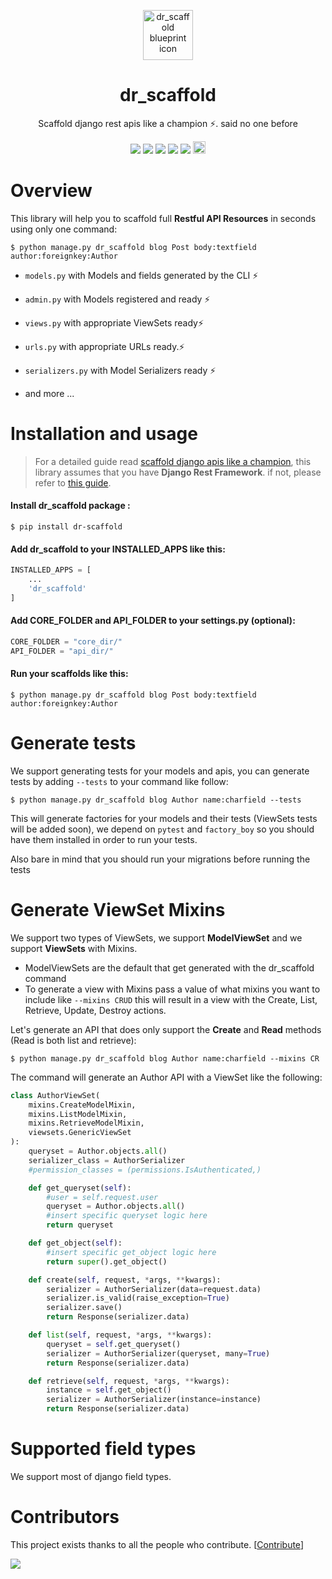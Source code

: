 <p align="center"><a href="https://github.com/Abdenasser/dr_scaffold"><img src="https://ph-files.imgix.net/99f3cc0a-58b1-4c16-bb41-1963b0a692fc.png" alt="dr_scaffold blueprint icon" height="80"/></a></p>
<h1 align="center">dr_scaffold</h1>
<p align="center">Scaffold django rest apis like a champion ⚡. said no one before</p>

<p align="center">
    <a href="https://codecov.io/gh/Abdenasser/dr_scaffold"><img src="https://codecov.io/gh/Abdenasser/dr_scaffold/branch/main/graph/badge.svg?token=VLUZWSTJV2"/></a> <a href="https://app.travis-ci.com/Abdenasser/dr_scaffold"><img src="https://app.travis-ci.com/Abdenasser/dr_scaffold.svg?branch=main"/></a> <a href="https://opensource.org/licenses/MIT"><img src="https://img.shields.io/pypi/l/ansicolortags.svg"/></a> <a href="https://pypi.org/project/dr-scaffold/"><img src="https://d25lcipzij17d.cloudfront.net/badge.svg?id=py&r=r&type=6e&v=2.1.1&x2=0"/></a> <a href="https://pepy.tech/project/dr-scaffold"><img src="https://pepy.tech/badge/dr-scaffold"/></a> <a href="https://twitter.com/intent/tweet?text=Scaffold django rest apis like a champion ⚡. said no one before.&url=https://github.com/Abdenasser/dr_scaffold&hashtags=python,opensource,django,api,developers"><img src="http://randojs.com/images/tweetShield.svg" alt="Tweet" height="20"/></a>

</p>

# Overview

This library will help you to scaffold full **Restful API Resources** in seconds using only one command:

```console
$ python manage.py dr_scaffold blog Post body:textfield author:foreignkey:Author
```

- `models.py` with Models and fields generated by the CLI ⚡
- `admin.py` with Models registered and ready ⚡
- `views.py` with appropriate ViewSets ready⚡
- `urls.py` with appropriate URLs ready.⚡
- `serializers.py` with Model Serializers ready ⚡

- and more ...

# Installation and usage

> For a detailed guide read [scaffold django apis like a champion](https://abdenasser.com/scaffold-django-apis-like-a-champion/), this library assumes that you have **Django Rest Framework**. if not, please refer to [this guide](https://www.django-rest-framework.org/#installation).

#### Install dr_scaffold package :

```console
$ pip install dr-scaffold
```

#### Add dr_scaffold to your INSTALLED_APPS like this:

```python
INSTALLED_APPS = [
    ...
    'dr_scaffold'
]
```

#### Add CORE_FOLDER and API_FOLDER to your settings.py (optional):

```python
CORE_FOLDER = "core_dir/"
API_FOLDER = "api_dir/"
```

#### Run your scaffolds like this:

```console
$ python manage.py dr_scaffold blog Post body:textfield author:foreignkey:Author
```

# Generate tests

We support generating tests for your models and apis, you can generate tests by adding `--tests` to your command like follow:

```console
$ python manage.py dr_scaffold blog Author name:charfield --tests
```

This will generate factories for your models and their tests (ViewSets tests will be added soon), we depend on `pytest` and `factory_boy` so you should have them installed in order to run your tests.

Also bare in mind that you should run your migrations before running the tests

# Generate ViewSet Mixins

We support two types of ViewSets, we support **ModelViewSet** and we
support **ViewSets** with Mixins.

- ModelViewSets are the default that get generated with the
  dr_scaffold command
- To generate a view with Mixins pass a value of what mixins you want
  to include like `--mixins CRUD` this will result in a view with the
  Create, List, Retrieve, Update, Destroy actions.

Let's generate an API that does only support the **Create** and **Read**
methods (Read is both list and retrieve):

```console
$ python manage.py dr_scaffold blog Author name:charfield --mixins CR
```

The command will generate an Author API with a ViewSet like the
following:

```python
class AuthorViewSet(
    mixins.CreateModelMixin,
    mixins.ListModelMixin,
    mixins.RetrieveModelMixin,
    viewsets.GenericViewSet
):
    queryset = Author.objects.all()
    serializer_class = AuthorSerializer
    #permission_classes = (permissions.IsAuthenticated,)

    def get_queryset(self):
        #user = self.request.user
        queryset = Author.objects.all()
        #insert specific queryset logic here
        return queryset

    def get_object(self):
        #insert specific get_object logic here
        return super().get_object()

    def create(self, request, *args, **kwargs):
        serializer = AuthorSerializer(data=request.data)
        serializer.is_valid(raise_exception=True)
        serializer.save()
        return Response(serializer.data)

    def list(self, request, *args, **kwargs):
        queryset = self.get_queryset()
        serializer = AuthorSerializer(queryset, many=True)
        return Response(serializer.data)

    def retrieve(self, request, *args, **kwargs):
        instance = self.get_object()
        serializer = AuthorSerializer(instance=instance)
        return Response(serializer.data)
```

# Supported field types

We support most of django field types.

# Contributors

This project exists thanks to all the people who contribute. [[Contribute](CONTRIBUTING.md)]

<a href="https://github.com/Abdenasser/dr_scaffold/graphs/contributors">
  <img src="https://contrib.rocks/image?repo=Abdenasser/dr_scaffold" />
</a>
